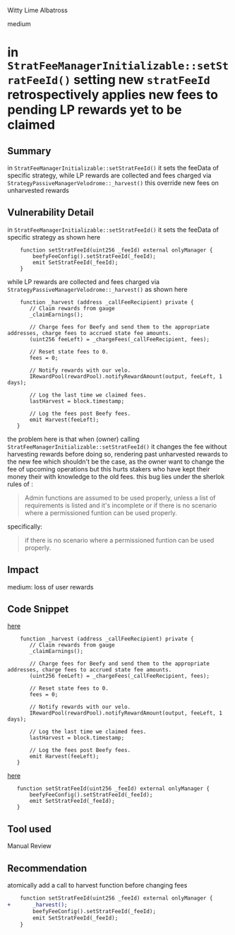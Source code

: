 Witty Lime Albatross

medium

# in `StratFeeManagerInitializable::setStratFeeId()` setting new `stratFeeId` retrospectively applies new fees to pending LP rewards yet to be claimed

## Summary
in `StratFeeManagerInitializable::setStratFeeId()` it sets the feeData of specific strategy,  while LP rewards are collected and fees charged via `StrategyPassiveManagerVelodrome::_harvest()`
this override new fees on unharvested rewards
## Vulnerability Detail
in `StratFeeManagerInitializable::setStratFeeId()` it sets the feeData of specific strategy as shown here
```solidity
    function setStratFeeId(uint256 _feeId) external onlyManager {
        beefyFeeConfig().setStratFeeId(_feeId);
        emit SetStratFeeId(_feeId);
    }
 ```
 while LP rewards are collected and fees charged via `StrategyPassiveManagerVelodrome::_harvest()` as shown here
 ```solidity
     function _harvest (address _callFeeRecipient) private {
        // Claim rewards from gauge
        _claimEarnings();

        // Charge fees for Beefy and send them to the appropriate addresses, charge fees to accrued state fee amounts.
        (uint256 feeLeft) = _chargeFees(_callFeeRecipient, fees);

        // Reset state fees to 0. 
        fees = 0;

        // Notify rewards with our velo. 
        IRewardPool(rewardPool).notifyRewardAmount(output, feeLeft, 1 days);

        // Log the last time we claimed fees. 
        lastHarvest = block.timestamp;

        // Log the fees post Beefy fees.
        emit Harvest(feeLeft);
    }
 ```
 the problem here is that when (owner) calling `StratFeeManagerInitializable::setStratFeeId()` it changes the fee without harvesting rewards before doing so, rendering past unharvested rewards to the new fee which shouldn't be the case, as the owner want to change the fee of upcoming operations but this hurts stakers who have kept their money their with knowledge to the old fees.
 this bug lies under the sherlok rules of :
 > Admin functions are assumed to be used properly, unless a list of requirements is listed and it's incomplete or if there is no scenario where a permissioned funtion can be used properly.
 
 specifically:
 > if there is no scenario where a permissioned funtion can be used properly.
## Impact
medium: loss of user rewards
## Code Snippet
[here](https://github.com/sherlock-audit/2024-05-beefy-cowcentrated-liquidity-manager/blob/main/cowcentrated-contracts/contracts/strategies/velodrome/StrategyPassiveManagerVelodrome.sol#L438-L456)
 ```solidity
     function _harvest (address _callFeeRecipient) private {
        // Claim rewards from gauge
        _claimEarnings();

        // Charge fees for Beefy and send them to the appropriate addresses, charge fees to accrued state fee amounts.
        (uint256 feeLeft) = _chargeFees(_callFeeRecipient, fees);

        // Reset state fees to 0. 
        fees = 0;

        // Notify rewards with our velo. 
        IRewardPool(rewardPool).notifyRewardAmount(output, feeLeft, 1 days);

        // Log the last time we claimed fees. 
        lastHarvest = block.timestamp;

        // Log the fees post Beefy fees.
        emit Harvest(feeLeft);
    }
 ```
 [here](https://github.com/sherlock-audit/2024-05-beefy-cowcentrated-liquidity-manager/blob/main/cowcentrated-contracts/contracts/strategies/StratFeeManagerInitializable.sol#L139-L142)
 ```solidity
    function setStratFeeId(uint256 _feeId) external onlyManager {
        beefyFeeConfig().setStratFeeId(_feeId);
        emit SetStratFeeId(_feeId);
    }
 ```
## Tool used

Manual Review

## Recommendation
atomically add a call to harvest function before changing fees
```diff
    function setStratFeeId(uint256 _feeId) external onlyManager {
+       _harvest();   
        beefyFeeConfig().setStratFeeId(_feeId);
        emit SetStratFeeId(_feeId);
    }
 ```